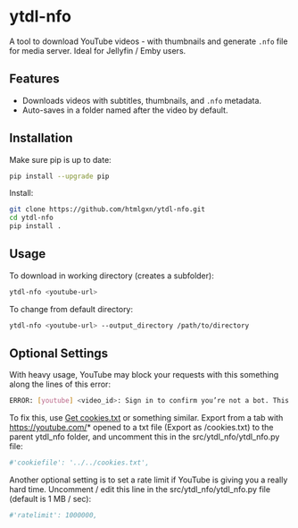 # ytdl-nfo

A tool to download YouTube videos - with thumbnails and generate `.nfo` file for media server.
Ideal for Jellyfin / Emby users.

## Features
- Downloads videos with subtitles, thumbnails, and `.nfo` metadata.
- Auto-saves in a folder named after the video by default.

## Installation
Make sure pip is up to date:
```bash
pip install --upgrade pip
```
Install:
```bash
git clone https://github.com/htmlgxn/ytdl-nfo.git
cd ytdl-nfo
pip install .
```

## Usage
To download in working directory (creates a subfolder):
```bash
ytdl-nfo <youtube-url>
```
To change from default directory:
```bash
ytdl-nfo <youtube-url> --output_directory /path/to/directory
```

## Optional Settings
With heavy usage, YouTube may block your requests with this something along the lines of this error:
```bash
ERROR: [youtube] <video_id>: Sign in to confirm you’re not a bot. This helps protect our community. Learn more
```
To fix this, use [Get cookies.txt](https://chromewebstore.google.com/detail/get-cookiestxt-locally/cclelndahbckbenkjhflpdbgdldlbecc) or something similar. Export from a tab with https://youtube.com/* opened to a txt file (Export as /cookies.txt) to the parent ytdl_nfo folder, and uncomment this in the src/ytdl_nfo/ytdl_nfo.py file:
```bash
#'cookiefile': '../../cookies.txt',
```

Another optional setting is to set a rate limit if YouTube is giving you a really hard time. Uncomment / edit this line in the src/ytdl_nfo/ytdl_nfo.py file (default is 1 MB / sec):
```bash
#'ratelimit': 1000000,
```